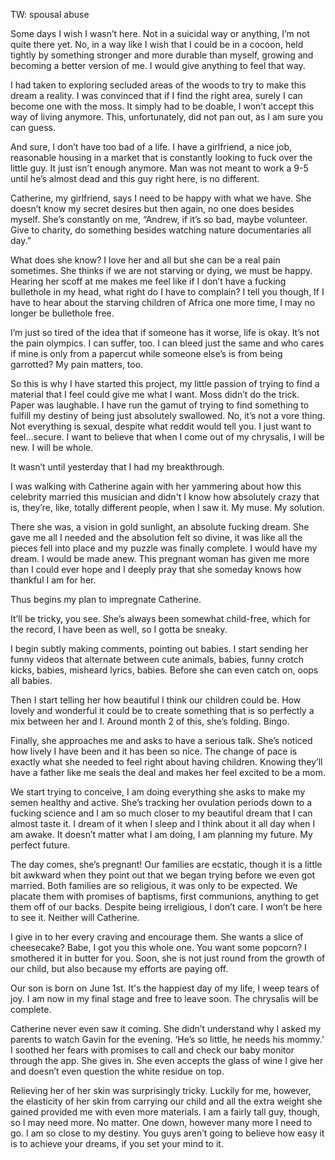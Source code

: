 TW: spousal abuse

Some days I wish I wasn’t here. Not in a suicidal way or anything, I’m not quite there yet. 
No, in a way like I wish that I could be in a cocoon, held tightly by something stronger and more durable than myself, growing and becoming a better version of me. I would give anything to feel that way. 

I had taken to exploring secluded areas of the woods to try to make this dream a reality. I was convinced that if I find the right area, surely I can become one with the moss. It simply had to be doable, I won’t accept this way of living anymore. This, unfortunately, did not pan out, as I am sure you can guess.

And sure, I don’t have too bad of a life. I have a girlfriend, a nice job, reasonable housing in a market that is constantly looking to fuck over the little guy. It just isn’t enough anymore. Man was not meant to work a 9-5 until he’s almost dead and this guy right here, is no different.

Catherine, my girlfriend, says I need to be happy with what we have. She doesn’t know my secret desires but then again, no one does besides myself. She’s constantly on me, “Andrew, if it’s so bad, maybe volunteer. Give to charity, do something besides watching nature documentaries all day.”

What does she know? I love her and all but she can be a real pain sometimes. She thinks if we are not starving or dying, we must be happy. Hearing her scoff at me makes me feel like if I don’t have a fucking bullethole in my head, what right do I have to complain? I tell you though, If I have to hear about the starving children of Africa one more time, I may no longer be bullethole free.

I’m just so tired of the idea that if someone has it worse, life is okay. It’s not the pain olympics. I can suffer, too. I can bleed just the same and who cares if mine is only from a papercut while someone else’s is from being garrotted? My pain matters, too.

So this is why I have started this project, my little passion of trying to find a material that I feel could give me what I want. Moss didn’t do the trick. Paper was laughable. I have run the gamut of trying to find something to fulfill my destiny of being just absolutely swallowed. No, it’s not a vore thing. Not everything is sexual, despite what reddit would tell you. I just want to feel…secure. I want to believe that when I come out of my chrysalis, I will be new. I will be whole.

It wasn’t until yesterday that I had my breakthrough.

I was walking with Catherine again with her yammering about how this celebrity married this musician and didn't I know how absolutely crazy that is, they’re, like, totally different people, when I saw it. My muse. My solution.

There she was, a vision in gold sunlight, an absolute fucking dream. She gave me all I needed and the absolution felt so divine, it was like all the pieces fell into place and my puzzle was finally complete. I would have my dream. I would be made anew. This pregnant woman has given me more than I could ever hope and I deeply pray that she someday knows how thankful I am for her.

Thus begins my plan to impregnate Catherine.

It’ll be tricky, you see. She’s always been somewhat child-free, which for the record, I have been as well, so I gotta be sneaky. 

I begin subtly making comments, pointing out babies. I start sending her funny videos that alternate between cute animals, babies, funny crotch kicks, babies, misheard lyrics, babies. Before she can even catch on, oops all babies.

Then I start telling her how beautiful I think our children could be. How lovely and wonderful it could be to create something that is so perfectly a mix between her and I. Around month 2 of this, she’s folding. Bingo.

Finally, she approaches me and asks to have a serious talk. She’s noticed how lively I have been and it has been so nice. The change of pace is exactly what she needed to feel right about having children. Knowing they’ll have a father like me seals the deal and makes her feel excited to be a mom.

We start trying to conceive, I am doing everything she asks to make my semen healthy and active. She’s tracking her ovulation periods down to a fucking science and I am so much closer to my beautiful dream that I can almost taste it. I dream of it when I sleep and I think about it all day when I am awake. It doesn’t matter what I am doing, I am planning my future. My perfect future. 

The day comes, she’s pregnant! Our families are ecstatic, though it is a little bit awkward when they point out that we began trying before we even got married. Both families are so religious, it was only to be expected. We placate them with promises of baptisms, first communions, anything to get them off of our backs. Despite being irreligious, I don’t care. I won’t be here to see it. Neither will Catherine.

I give in to her every craving and encourage them. She wants a slice of cheesecake? Babe, I got you this whole one. You want some popcorn? I smothered it in butter for you. Soon, she is not just round from the growth of our child, but also because my efforts are paying off.

Our son is born on June 1st. It's the happiest day of my life, I weep tears of joy. I am now in my final stage and free to leave soon. The chrysalis will be complete.

Catherine never even saw it coming. She didn’t understand why I asked my parents to watch Gavin for the evening. ‘He’s so little, he needs his mommy.’ I soothed her fears with promises to call and check our baby monitor through the app. She gives in. She even accepts the glass of wine I give her and doesn’t even question the white residue on top. 

Relieving her of her skin was surprisingly tricky. Luckily for me, however, the elasticity of her skin from carrying our child and all the extra weight she gained provided me with even more materials. I am a fairly tall guy, though, so I may need more. No matter. One down, however many more I need to go. I am so close to my destiny. You guys aren’t going to believe how easy it is to achieve your dreams, if you set your mind to it.